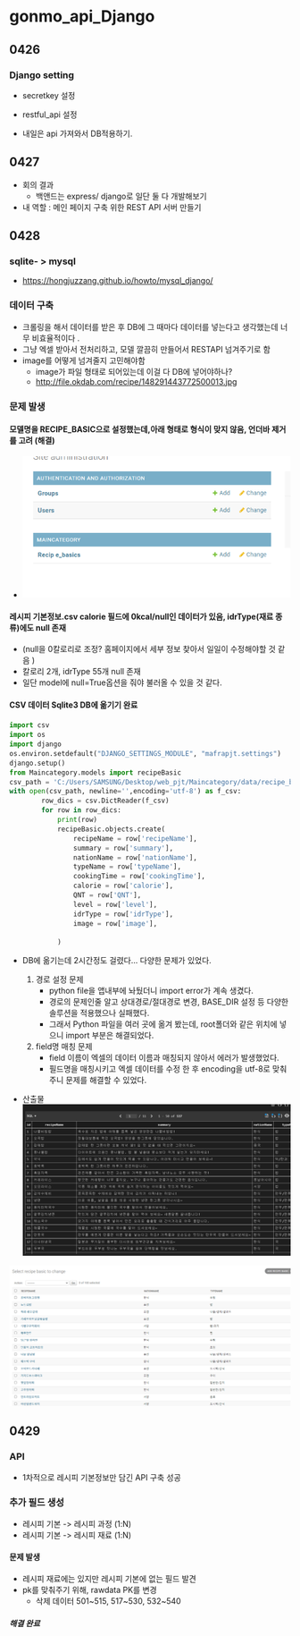# gonmo_api_Django

## 0426

### Django setting

- secretkey 설정 
- restful_api 설정

- 내일은 api 가져와서 DB적용하기. 

## 0427

- 회의 결과 
  - 백앤드는 express/ django로 일단 둘 다 개발해보기 
- 내 역할 : 메인 페이지 구축 위한 REST API 서버 만들기 

## 0428

### sqlite- > mysql

- https://hongjuzzang.github.io/howto/mysql_django/

### 데이터 구축 

- 크롤링을 해서 데이터를 받은 후 DB에 그 때마다 데이터를 넣는다고 생각했는데 너무 비효율적이다 .
- 그냥 엑셀 받아서 전처리하고, 모델 깔끔히 만들어서 RESTAPI 넘겨주기로 함 
- image를 어떻게 넘겨줄지 고민해야함 
  - image가 파일 형태로 되어있는데 이걸 다 DB에 넣어야하나? 
  - http://file.okdab.com/recipe/148291443772500013.jpg

### 문제 발생 

#### 모델명을 RECIPE_BASIC으로 설정했는데,아래 형태로 형식이 맞지 않음, 언더바 제거를 고려 (해결)

- ![admin](README.assets/admin.PNG)

#### 레시피 기본정보.csv  calorie 필드에 0kcal/null인 데이터가 있음, idrType(재료 종류)에도 null 존재 

-  (null을 0칼로리로 조정? 홈페이지에서 세부 정보 찾아서 일일이 수정해야할 것 같음  )
-  칼로리 2개, idrType 55개 null 존재 
- 일단 model에 null=True옵션을 줘야 불러올 수 있을 것 같다. 

#### CSV 데이터 Sqlite3 DB에 옮기기 완료 

```python
import csv
import os
import django
os.environ.setdefault("DJANGO_SETTINGS_MODULE", "mafrapjt.settings")
django.setup() 
from Maincategory.models import recipeBasic
csv_path = 'C:/Users/SAMSUNG/Desktop/web_pjt/Maincategory/data/recipe_basic.csv'
with open(csv_path, newline='',encoding='utf-8') as f_csv:
		row_dics = csv.DictReader(f_csv)
		for row in row_dics: 
			print(row)
			recipeBasic.objects.create(
				recipeName = row['recipeName'],
                summary = row['summary'],
                nationName = row['nationName'],
                typeName = row['typeName'],
                cookingTime = row['cookingTime'],
                calorie = row['calorie'],
                QNT = row['QNT'],
                level = row['level'],
                idrType = row['idrType'],
                image = row['image'],

			)
```

- DB에 옮기는데 2시간정도 걸렸다... 다양한 문제가 있었다.
  1. 경로 설정 문제
     - python file을 앱내부에 놔뒀더니 import error가 계속 생겼다.
     - 경로의 문제인줄 알고 상대경로/절대경로 변경, BASE_DIR 설정 등 다양한 솔루션을 적용했으나 실패했다.
     - 그래서 Python 파일을 여러 곳에 옮겨 봤는데, root폴더와 같은 위치에 넣으니 import 부분은 해결되었다.
  2. field명 매칭 문제 
     - field 이름이 엑셀의 데이터 이름과 매칭되지 않아서 에러가 발생했었다.
     - 필드명을 매칭시키고 엑셀 데이터를 수정 한 후 encoding을 utf-8로 맞춰주니 문제를 해결할 수 있었다.

- 산출물 ![sqlite3](README.assets/sqlite3.PNG)

![admin_data](README.assets/admin_data.PNG)



## 0429

### API

- 1차적으로 레시피 기본정보만 담긴 API 구축 성공 

### 추가 필드 생성

- 레시피 기본 -> 레시피 과정 (1:N)
- 레시피 기본 -> 레시피 재료 (1:N)

#### 문제 발생

- 레시피 재료에는 있지만 레시피 기본에 없는 필드 발견  
- pk를 맞춰주기 위해, rawdata PK를 변경 
  - 삭제 데이터 501~515, 517~530, 532~540

##### 해결 완료



